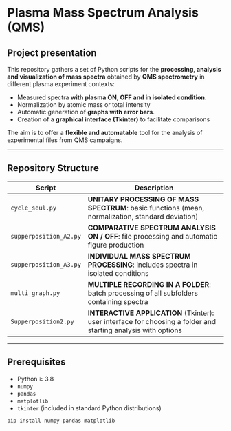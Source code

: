 # Plasma Mass Spectrum Analysis (QMS)

## Project presentation

This repository gathers a set of Python scripts for the **processing, analysis and visualization of mass spectra** obtained by **QMS spectrometry** in different plasma experiment contexts:

- Measured spectra **with plasma ON, OFF and in isolated condition**.
- Normalization by atomic mass or total intensity
- Automatic generation of **graphs with error bars**.
- Creation of a **graphical interface (Tkinter)** to facilitate comparisons

The aim is to offer a **flexible and automatable** tool for the analysis of experimental files from QMS campaigns.

---

## Repository Structure

| Script | Description |
|------------------------|-----------------------------------------------------------------------------|
| `cycle_seul.py` | **UNITARY PROCESSING OF MASS SPECTRUM**: basic functions (mean, normalization, standard deviation) |
| `supperposition_A2.py` | **COMPARATIVE SPECTRUM ANALYSIS ON / OFF**: file processing and automatic figure production |
| `supperposition_A3.py` | **INDIVIDUAL MASS SPECTRUM PROCESSING**: includes spectra in isolated conditions |
| `multi_graph.py` | **MULTIPLE RECORDING IN A FOLDER**: batch processing of all subfolders containing spectra |
| `Supperposition2.py` | **INTERACTIVE APPLICATION** (Tkinter): user interface for choosing a folder and starting analysis with options |

---


## Prerequisites

- Python ≥ 3.8
- `numpy`
- `pandas`
- `matplotlib`
- `tkinter` (included in standard Python distributions)

```bash
pip install numpy pandas matplotlib
